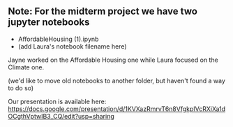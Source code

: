 ## Note: For the midterm project we have two jupyter notebooks

- AffordableHousing (1).ipynb
- (add Laura's notebook filename here)

Jayne worked on the Affordable Housing one while Laura focused on the Climate one.

(we'd like to move old notebooks to another folder, but haven't found a way to do so)

Our presentation is available here:
https://docs.google.com/presentation/d/1KVXazRmrvT6n8VfgkpIVcRXiXa1dOCgthVptwIB3_CQ/edit?usp=sharing
